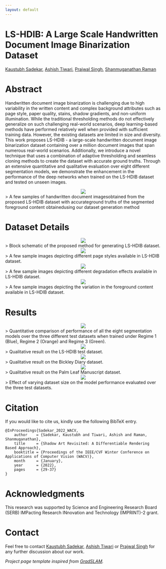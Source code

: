 ```yaml
---
layout: default
---
```


# LS-HDIB: A Large Scale Handwritten Document Image Binarization Dataset
<a href="https://kaustubh-sadekar.github.io/" target="_blank">Kaustubh Sadekar</a>, <a href="https://www.linkedin.com/in/ashish-tiwari-82a392135/" target="_blank">Ashish Tiwari</a>, <a href="https://prajwalsingh.github.io/" target="_blank">Prajwal Singh</a>, <a href="https://people.iitgn.ac.in/~shanmuga/index.html" target="_blank">Shanmuganathan Raman</a>

# Abstract

Handwritten document image binarization is challenging due to high variability in the written content and complex background attributes such as page style, paper quality, stains, shadow gradients, and non-uniform illumination. While the traditional thresholding methods do not effectively generalize on such challenging real-world scenarios, deep learning-based methods have performed relatively well when provided with sufficient training data. However, the existing datasets are limited in size and diversity. This work proposes LS-HDIB - a large-scale handwritten document image binarization dataset containing over a million document images that span numerous real-world scenarios. Additionally, we introduce a novel technique that uses a combination of adaptive thresholding and seamless cloning methods to create the dataset with accurate ground truths. Through an extensive quantitative and qualitative evaluation over eight different segmentation models, we demonstrate the enhancement in the performance of the deep networks when trained on the LS-HDIB dataset and tested on unseen images.

<div style="text-align:center">
    <img src="{{ site.baseurl }}/media/teaser.png" />
</div>
> A few samples of handwritten document imagesobtained from the proposed LS-HDIB dataset with accurateground truths of the segmented foreground content obtainedusing our dataset generation method


# Dataset Details

<div style="text-align:center">
    <img src="{{ site.baseurl }}/media/bd-1.png" />
</div>
>  Block schematic of the proposed method for generating LS-HDIB dataset.

<div style="text-align:center">
    <img src="{{ site.baseurl }}/media/page_styles.png" />
</div>
>  A few sample images depicting different page styles available in LS-HDIB dataset.

<div style="text-align:center">
    <img src="{{ site.baseurl }}/media/bgd.png" />
</div>
>  A few sample images depicting different degradation effects available in LS-HDIB dataset.

<div style="text-align:center">
    <img src="{{ site.baseurl }}/media/content.png" />
</div>
>  A few sample images depicting the variation in the foreground content available in LS-HDIB dataset.


# Results 

<div style="text-align:center">
    <img src="{{ site.baseurl }}/media/hist-1.png" />
</div>
>  Quantitative comparison of performance of all the eight segmentation models over the three different test datasets when trained under Regime 1 (Blue), Regime 2 (Orange) and Regime 3 (Green).

<div style="text-align:center">
    <img src="{{ site.baseurl }}/media/qual_lshdib.png" />
</div>
>  Qualitative result on the LS-HDIB test dataset.

<div style="text-align:center">
    <img src="{{ site.baseurl }}/media/qual_bickley.png" />
</div>
>  Qualitative result on the Bickley Diary dataset.

<div style="text-align:center">
    <img src="{{ site.baseurl }}/media/qual_palm_leaf.png" />
</div>
>  Qualitative result on the Palm Leaf Manuscript dataset.

<div style="text-align:center">
    <img src="{{ site.baseurl }}/media/test_trend-1.png" />
</div>
>  Effect of varying dataset size on the model performance evaluated over the three test datasets.


# Citation

If you would like to cite us, kindly use the following BibTeX entry.

```
@InProceedings{Sadekar_2022_WACV,
    author    = {Sadekar, Kaustubh and Tiwari, Ashish and Raman, Shanmuganathan},
    title     = {Shadow Art Revisited: A Differentiable Rendering Based Approach},
    booktitle = {Proceedings of the IEEE/CVF Winter Conference on Applications of Computer Vision (WACV)},
    month     = {January},
    year      = {2022},
    pages     = {29-37}
}
```

# Acknowledgments
This research was supported by Science and Engineering Research Board (SERB) IMPacting Research INnovation and Technology (IMPRINT)-2 grant.

# Contact

Feel free to contact <a href="https://kaustubh-sadekar.github.io/" target="_blank">Kaustubh Sadekar</a>, <a href="https://www.linkedin.com/in/ashish-tiwari-82a392135/" target="_blank">Ashish Tiwari</a> or  <a href="https://prajwalsingh.github.io/" target="_blank">Prajwal Singh</a> for any further discussion about our work.

*Project page template inspired from [GradSLAM](https://gradslam.github.io/).*
